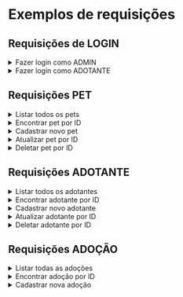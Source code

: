 # Exemplos de requisições

## Requisições de LOGIN

<details><summary>Fazer login como ADMIN</summary>


1. No endereço `http://localhost:3001/login`, crie uma requisição POST.
2. Na secão Body coloque os dados de login do ADMIN abaixo ou de qualquer outro admin cadastrado:
    ```json
    {
    "email": "admin@admin.com",
    "password": "admin123"
    }
   ```
3. Faça a requisição.
</details>


<details><summary>Fazer login como ADOTANTE</summary>

1. No endereço `http://localhost:3001/login`, crie uma requisição POST.
2. Na secão Body coloque os dados de login de um ADOTANTE cadastrado, como no exemplo abaixo:
    ```json
   {
    "email": "<EMAIL_DO_ADOTANTE_CADASTRADO>",
    "password": "SENHA_DO_ADOTANTE_CADASTRADO"
    }
   ```
3. Faça a requisição.
</details>



## Requisições PET

<details><summary>Listar todos os pets</summary>

1. No endereço `http://localhost:3001/pet`, crie uma requisição GET.
2. Na seção Params é possivel adicionar filtros para Status, Especie, Idade, Tamanho e Personalidade. Basta usar as chaves:
   ```json
   status: 
   species: 
   min_age: 
   max_age: 
   size: 
   personality: 
   ```
3. Faça a requisição.
</details>

<details><summary>Encontrar pet por ID</summary>

1. No endereço `http://localhost:3001/pet/:id`, crie uma requisição GET.
2. No campo `id` da seção Params coloque um id de um pet já cadastrado.
3. Faça a requisição.
</details>

<details><summary>Cadastrar novo pet</summary>

1. No endereço `http://localhost:3001/pet`, crie uma requisição POST.
2. Na seção Body coloque os dados do pet que deseja cadastrar. Exemplo abaixo com o randomizador do Insomnia:
   ```json
   {
    "name": "{% faker 'randomFirstName' %}",
    "species": "SNAKE",
    "birth_date": "{% faker 'randomDatePast' %}",
    "description": "{% faker 'randomLoremSentence' %}",
    "size": "LARGE",
    "personality": "CALM"
   }
   ```
3. Na seção Auth, selecione o Bearer Token e coloque o token do ADMIN.
   ```
   Obs.: O insomnia já veio programado para usar o ultimo tonken gerado pela requisição de login do ADMIN.
   ```
4. Faça a requisição.
</details>

<details><summary>Atualizar pet por ID</summary>

1. No endereço `http://localhost:3001/pet/:id`, crie uma requisição PUT.
2. No campo `id` da seção Params coloque um id de um pet já cadastrado.
3. Na seção Body coloque os dados do pet que deseja atualizar. Exemplo mudando o tamanho:
   ```json
    {
    "size": "MEDIUM"
    }
   ```
4. Na seção Auth, selecione o Bearer Token e coloque o token do ADMIN.
   ```
   Obs.: O insomnia já veio programado para usar o ultimo tonken gerado pela requisição de login do ADMIN.
   ```
5. Faça a requisição.
</details>

<details><summary>Deletar pet por ID</summary>

1. No endereço `http://localhost:3001/pet/:id`, crie uma requisição DELETE.
2. No campo `id` da seção Params coloque um id de um pet já cadastrado.
3. Na seção Auth, selecione o Bearer Token e coloque o token do ADMIN.
   ```
   Obs.: O insomnia já veio programado para usar o ultimo tonken gerado pela requisição de login do ADMIN.
   ```
4. Faça a requisição.
</details>



## Requisições ADOTANTE

<details><summary>Listar todos os adotantes</summary>

1. No endereço `http://localhost:3001/adopter`, crie uma requisição GET.
2. Na seção Auth, selecione o Bearer Token e coloque o token do ADMIN.
   ```
   Obs.: O insomnia já veio programado para usar o ultimo tonken gerado pela requisição de login do ADMIN.
   ```
3. Faça a requisição.

</details>

<details><summary>Encontrar adotante por ID</summary>

1. No endereço `http://localhost:3001/adopter/:id`, crie uma requisição GET.
2. No campo `id` da seção Params coloque um id de um adotante já cadastrado.
3. Na seção Auth, selecione o Bearer Token e coloque o token do ADMIN.
   ```
   Obs.: O insomnia já veio programado para usar o ultimo tonken gerado pela requisição de login do ADMIN.
   ```
4. Faça a requisição.
</details>

<details><summary>Cadastrar novo adotante</summary>

1. No endereço `http://localhost:3001/adopter`, crie uma requisição POST.
2. Na seção Body coloque os dados do adotante que deseja cadastrar. Exemplo abaixo com o randomizador do Insomnia:
   ```json
   {
    "name": "{% faker 'randomFullName' %}",
    "email": "{% faker 'randomEmail' %}",
    "password": "{% faker 'randomPassword' %}",
    "phone": "64 99999-9999",
    "adress": {
        "street": "{% faker 'randomStreetName' %}",
        "number": "123",
        "neighborhood": "{% faker 'randomStreetName' %}",
        "city": "{% faker 'randomCity' %}"
        }
    }
   ```
3. Faça a requisição.
</details>

<details><summary>Atualizar adotante por ID</summary>

1. No endereço `http://localhost:3001/adopter/:id`, crie uma requisição PUT.
2. No campo `id` da seção Params coloque um id de um adotante já cadastrado.
3. Na seção Body coloque os dados do adotante que deseja atualizar. Exemplo mudando o nome da rua:
   ```json
    {
    "adress": {
        "street": "Nova rua"
        }
    }
   ```
4. Na seção Auth, selecione o Bearer Token e coloque o token do ADMIN.
   ```
   Obs.: O insomnia já veio programado para usar o ultimo tonken gerado pela requisição de login do ADMIN.
   ```
5. Faça a requisição.
</details>

<details><summary>Deletar adotante por ID</summary>

1. No endereço `http://localhost:3001/adopter/:id`, crie uma requisição DELETE.
2. No campo `id` da seção Params coloque um id de um adotante já cadastrado.
3. Na seção Auth, selecione o Bearer Token e coloque o token do ADMIN.
   ```
   Obs.: O insomnia já veio programado para usar o ultimo tonken gerado pela requisição de login do ADMIN.
   ```
4. Faça a requisição.
</details>



## Requisições ADOÇÃO

<details><summary>Listar todas as adoções</summary>

1. No endereço `http://localhost:3001/adoption`, crie uma requisição GET.
2. Na seção Auth, selecione o Bearer Token e coloque o token do ADMIN.
   ```
   Obs.: O insomnia já veio programado para usar o ultimo tonken gerado pela requisição de login do ADMIN.
   ```
3. Faça a requisição.
</details>

<details><summary>Encontrar adoção por ID</summary>

1. No endereço `http://localhost:3001/adoption/:id`, crie uma requisição GET.
2. No campo `id` da seção Params coloque um id de um pet já cadastrado.
3. Na seção Auth, selecione o Bearer Token e coloque o token do ADMIN.
   ```
   Obs.: O insomnia já veio programado para usar o ultimo tonken gerado pela requisição de login do ADMIN.
   ```
4. Faça a requisição.
</details>

<details><summary>Cadastrar nova adoção</summary>

1. No endereço `http://localhost:3001/adoption`, crie uma requisição POST.
2. Na seção Body coloque os dados da adoção que deseja cadastrar, como no exemplo abaixo:
   ```json
   {
    "pet_id": "<ID_PET_CADASTRADO>",
    "adopter_id": "<ID_ADOTANTE_CADASTRADO>"
   }
   ```
3. Na seção Auth, selecione o Bearer Token e coloque o token do ADMIN.
   ```
   Obs.: O insomnia já veio programado para usar o ultimo tonken gerado pela requisição de login do ADMIN.
   ```
4. Faça a requisição.
</details>
